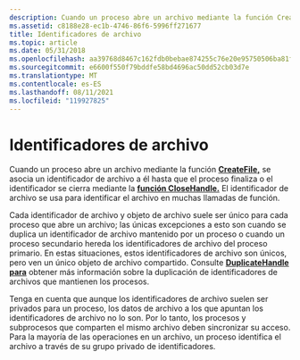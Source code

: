 ```yaml
---
description: Cuando un proceso abre un archivo mediante la función CreateFile, se asocia un identificador de archivo a él hasta que el proceso finaliza o el identificador se cierra mediante la función CloseHandle.
ms.assetid: c8188e28-ec1b-4746-86f6-5996ff271677
title: Identificadores de archivo
ms.topic: article
ms.date: 05/31/2018
ms.openlocfilehash: aa39768d8467c162fdb0bebae874255c76e20e95750506ba81f32e538e26bc7d
ms.sourcegitcommit: e6600f550f79bddfe58bd4696ac50dd52cb03d7e
ms.translationtype: MT
ms.contentlocale: es-ES
ms.lasthandoff: 08/11/2021
ms.locfileid: "119927825"
---
```

# <a name="file-handles"></a>Identificadores de archivo

Cuando un proceso abre un archivo mediante la  función [**CreateFile,**](/windows/desktop/api/FileAPI/nf-fileapi-createfilea) se asocia un identificador de archivo a él hasta que el proceso finaliza o el identificador se cierra mediante la [**función CloseHandle.**](/windows/desktop/api/handleapi/nf-handleapi-closehandle) El identificador de archivo se usa para identificar el archivo en muchas llamadas de función.

Cada identificador de archivo y objeto de archivo suele ser único para cada proceso que abre un archivo; las únicas excepciones a esto son cuando se duplica un identificador de archivo mantenido por un proceso o cuando un proceso secundario hereda los identificadores de archivo del proceso primario. En estas situaciones, estos identificadores de archivo son únicos, pero ven un único objeto de archivo compartido. Consulte [**DuplicateHandle para**](/windows/desktop/api/handleapi/nf-handleapi-duplicatehandle) obtener más información sobre la duplicación de identificadores de archivos que mantienen los procesos.

Tenga en cuenta que aunque los identificadores de archivo suelen ser privados para un proceso, los datos de archivo a los que apuntan los identificadores de archivo no lo son. Por lo tanto, los procesos y subprocesos que comparten el mismo archivo deben sincronizar su acceso. Para la mayoría de las operaciones en un archivo, un proceso identifica el archivo a través de su grupo privado de identificadores.

 

 
